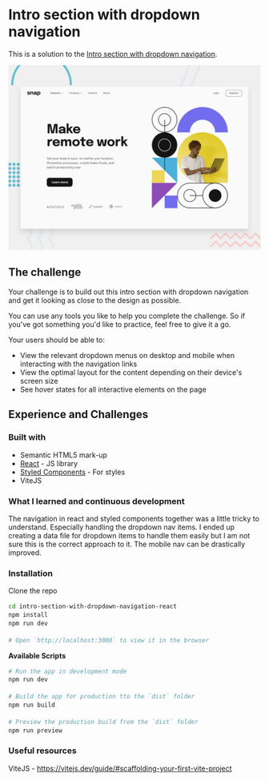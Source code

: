 # Intro section with dropdown navigation

This is a solution to the [Intro section with dropdown navigation](https://www.frontendmentor.io/challenges/intro-section-with-dropdown-navigation-ryaPetHE5).

![Design preview for the Job listings with filtering coding challenge](./public/design/desktop-preview.jpg)

## The challenge

Your challenge is to build out this intro section with dropdown navigation and get it looking as close to the design as possible.

You can use any tools you like to help you complete the challenge. So if you've got something you'd like to practice, feel free to give it a go.

Your users should be able to:

- View the relevant dropdown menus on desktop and mobile when interacting with the navigation links
- View the optimal layout for the content depending on their device's screen size
- See hover states for all interactive elements on the page

## Experience and Challenges

### Built with

- Semantic HTML5 mark-up
- [React](https://reactjs.org/) - JS library
- [Styled Components](https://styled-components.com/) - For styles
- ViteJS

### What I learned and continuous development

The navigation in react and styled components together was a little tricky to understand. Especially handling the dropdown nav items. 
I ended up creating a data file for dropdown items to handle them easily but I am not sure this is the correct approach to it.
The mobile nav can be drastically improved. 

### Installation

Clone the repo

```bash
cd intro-section-with-dropdown-navigation-react
npm install
npm run dev

# Open `http://localhost:3000` to view it in the browser
```

**Available Scripts**

```bash
# Run the app in development mode
npm run dev

# Build the app for production tto the `dist` folder
npm run build

# Preview the production build from the `dist` folder
npm run preview
```

### Useful resources

ViteJS - https://vitejs.dev/guide/#scaffolding-your-first-vite-project

 